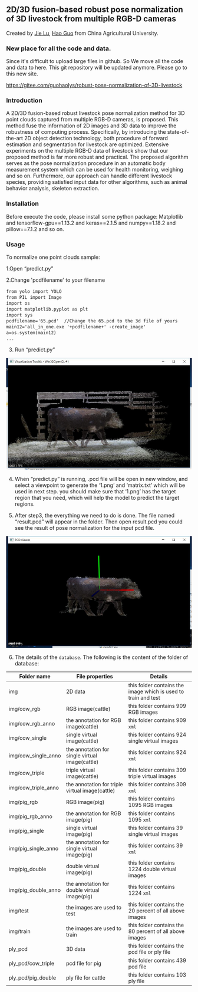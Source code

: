 ## 2D/3D fusion-based robust pose normalization of 3D livestock from multiple RGB-D cameras
Created by <a href="http://pclcn.org" target="_blank">Jie Lu</a>, <a href="http://clst.cau.edu.cn/art/2018/8/8/art_31197_580629.html" target="_blank">Hao Guo</a> from China Agricultural University.

### New place for all the code and data.
Since it's difficult to upload large files in github. So We move all the code and data to here. This git repository will be updated anymore. Please go to this new site.

https://gitee.com/guohaolys/robust-pose-normalization-of-3D-livestock
### Introduction
A 2D/3D fusion-based robust livestock pose normalization method for 3D point clouds captured from multiple RGB-D cameras, is proposed.
This method fuse the information of 2D images and 3D data to improve the robustness of computing process. Specifically, by introducing the state-of-the-art 2D object detection technology, both procedure of forward estimation and segmentation for livestock are optimized.
Extensive experiments on the multiple RGB-D data of livestock show that our proposed method is far more robust and practical. The proposed algorithm serves as the pose normalization procedure in an automatic body measurement system which can be used for health monitoring, weighing and so on.
Furthermore, our approach can handle different livestock species, providing satisfied input data for other algorithms, such as animal behavior analysis, skeleton extraction.

### Installation
Before execute the code, please install some python package:
Matplotlib and tensorflow-gpu==1.13.2 and keras==2.1.5 and numpy==1.18.2 and pillow==7.1.2 and so on.


### Usage
To normalize one point clouds sample:

1.Open “predict.py” 

2.Change 'pcdfilename' to your filename

```
from yolo import YOLO
from PIL import Image
import os
import matplotlib.pyplot as plt
import sys
pcdfilename='65.pcd'  //Change the 65.pcd to the 3d file of yours
main12='all_in_one.exe '+pcdfilename+' -create_image'
a=os.system(main12)
...
```

3. Run “predict.py”

![screenshot for select a viewpoint](./fig/select%20viewpoint.jpg)


4. When “predict.py” is running, .pcd file will be open in new window, and select a viewpoint to generate the ‘1.png’ and ‘matrix.txt’ which will be used in next step. you should make sure that ‘1.png’ has the target region that you need, which will help the model to predict the target regions.

5. After step3, the everything we need to do is done. The file named “result.pcd” will appear in the folder. Then open result.pcd you could see the result of pose normalization for the input pcd file.

![screenshot for result of pose normalization](./fig/normalized%20visual.jpg)



6. The details of the `database`. The following is the content of the folder of database:

|Folder name|File properties|Details|
|---|---|---|
|img|2D data|this folder contains the image which is used to train and test|
|img/cow_rgb|RGB image(cattle) | this folder contains 909 RGB images|
|img/cow_rgb_anno|the annotation for RGB image(cattle)  | this folder contains 909 `xml`|
|img/cow_single|single virtual image(cattle) | this folder contains 924 single virtual images|
|img/cow_single_anno|the annotation for single virtual image(cattle)  | this folder contains 924 `xml`|
|img/cow_triple|triple virtual image(cattle) | this folder contains 309 triple virtual images|
|img/cow_triple_anno|the annotation for triple virtual image(cattle)  | this folder contains 309 `xml`|
|img/pig_rgb|RGB image(pig) | this folder contains 1095 RGB images|
|img/pig_rgb_anno|the annotation for RGB image(pig)  | this folder contains 1095 `xml`|
|img/pig_single|single virtual image(pig) | this folder contains 39 single virtual images|
|img/pig_single_anno|the annotation for single virtual image(pig)  | this folder contains 39 `xml`|
|img/pig_double|double virtual image(pig) | this folder contains 1224 double virtual images|
|img/pig_double_anno|the annotation for double virtual image(pig)  | this folder contains 1224 `xml`|
|img/test|the images are used to test|this folder contains the 20 percent of all above images|
|img/train|the images are used to train|this folder contains the 80 percent of all above images|
|ply_pcd|3D data|this folder contains the pcd file or ply file|
|ply_pcd/cow_triple|pcd file for pig|this folder contains 439 pcd file |
|ply_pcd/pig_double|ply file for cattle|this folder contains 103 ply file|
